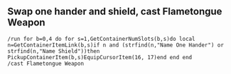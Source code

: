 ## Swap one hander and shield, cast Flametongue Weapon
```
/run for b=0,4 do for s=1,GetContainerNumSlots(b,s)do local n=GetContainerItemLink(b,s)if n and (strfind(n,"Name One Hander") or strfind(n,"Name Shield"))then PickupContainerItem(b,s)EquipCursorItem(16, 17)end end end
/cast Flametongue Weapon
```